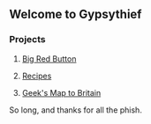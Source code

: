 ## Welcome to Gypsythief

### Projects

1) [Big Red Button](http://www.gypsythief.org.uk/BigRedButton)

2) [Recipes](http://recipes.gypsythief.org.uk)

3) [Geek's Map to Britain](http://www.gypsythief.org.uk/GeeksMapToBritain/)

So long, and thanks for all the phish.
